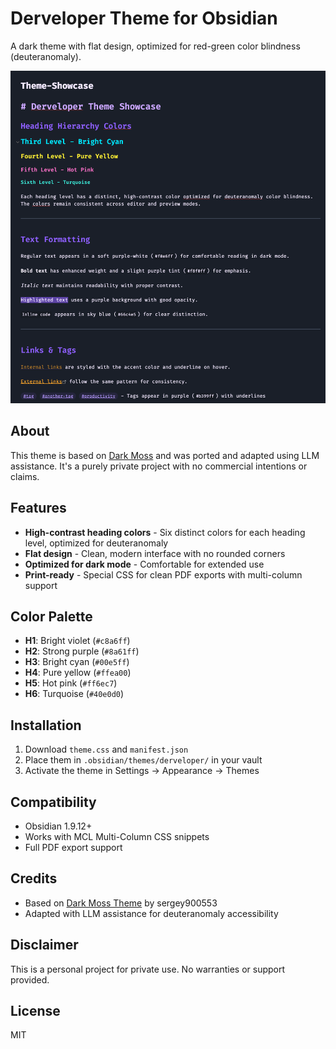 # Derveloper Theme for Obsidian

A dark theme with flat design, optimized for red-green color blindness (deuteranomaly).

![Theme Screenshot](screenshot.png)

## About

This theme is based on [Dark Moss](https://github.com/sergey900553/obsidian_githublike_theme) and was ported and adapted using LLM assistance. It's a purely private project with no commercial intentions or claims.

## Features

- **High-contrast heading colors** - Six distinct colors for each heading level, optimized for deuteranomaly
- **Flat design** - Clean, modern interface with no rounded corners  
- **Optimized for dark mode** - Comfortable for extended use
- **Print-ready** - Special CSS for clean PDF exports with multi-column support

## Color Palette

- **H1**: Bright violet (`#c8a6ff`)
- **H2**: Strong purple (`#8a61ff`)  
- **H3**: Bright cyan (`#00e5ff`)
- **H4**: Pure yellow (`#ffea00`)
- **H5**: Hot pink (`#ff6ec7`)
- **H6**: Turquoise (`#40e0d0`)

## Installation

1. Download `theme.css` and `manifest.json`
2. Place them in `.obsidian/themes/derveloper/` in your vault
3. Activate the theme in Settings → Appearance → Themes

## Compatibility

- Obsidian 1.9.12+
- Works with MCL Multi-Column CSS snippets
- Full PDF export support

## Credits

- Based on [Dark Moss Theme](https://github.com/sergey900553/obsidian_githublike_theme) by sergey900553
- Adapted with LLM assistance for deuteranomaly accessibility

## Disclaimer

This is a personal project for private use. No warranties or support provided.

## License

MIT
